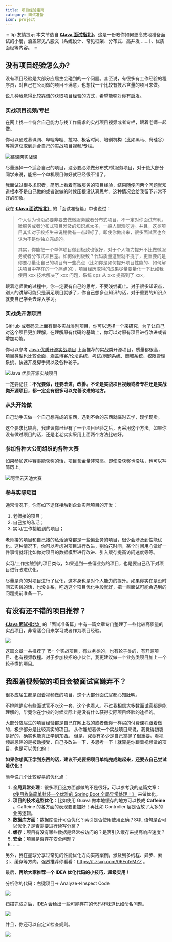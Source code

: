 ```yaml
---
title: 项目经验指南
category: 面试准备
icon: project
---
```


::: tip 友情提示
本文节选自 **[《Java 面试指北》](../zhuanlan/java-mian-shi-zhi-bei.md)**。这是一份教你如何更高效地准备面试的小册，涵盖常见八股文（系统设计、常见框架、分布式、高并发 ......）、优质面经等内容。
:::

## 没有项目经验怎么办?

没有项目经验是大部分应届生会碰到的一个问题。甚至说，有很多有工作经验的程序员，对自己在公司做的项目不满意，也想找一个比较有技术含量的项目来做。

说几种我觉得比较靠谱的获取项目经验的方式，希望能够对你有启发。

### 实战项目视频/专栏

在网上找一个符合自己能力与找工作需求的实战项目视频或者专栏，跟着老师一起做。

你可以通过慕课网、哔哩哔哩、拉勾、极客时间、培训机构（比如黑马、尚硅谷）等渠道获取到适合自己的实战项目视频/专栏。

![慕课网实战课](https://oss.dearloc.com/javamianshizhibei/mukewangzhiazhanke.png)

尽量选择一个适合自己的项目，没必要必须做分布式/微服务项目，对于绝大部分同学来说，能把一个单机项目做好就已经很不错了。

我面试过很多求职者，简历上看着有微服务的项目经验，结果随便问两个问题就知道根本不是自己做的或者说做的时候压根没认真思考。这种情况会给我留下非常不好的印象。

我在 **[《Java 面试指北》](../zhuanlan/java-mian-shi-zhi-bei.md)** 的「面试准备篇」中也说过：

> 个人认为也没必要非要去做微服务或者分布式项目，不一定对你面试有利。微服务或者分布式项目涉及的知识点太多，一般人很难吃透。并且，这类项目其实对于校招生来说稍微有一点超标了。即使你做出来，很多面试官也会认为不是你独立完成的。
>
> 其实，你能把一个单体项目做到极致也很好，对于个人能力提升不比做微服务或者分布式项目差。如何做到极致？代码质量这里就不提了，更重要的是你要尽量让自己的项目有一些亮点（比如你是如何提升项目性能的、如何解决项目中存在的一个痛点的），项目经历取得的成果尽量要量化一下比如我使用 xxx 技术解决了 xxx 问题，系统 qps 从 xxx 提高到了 xxx。

跟着老师做的过程中，你一定要有自己的思考，不要浅尝辄止。对于很多知识点，别人的讲解可能只是满足项目就够了，你自己想多点知识的话，对于重要的知识点就要自己学会去深入学习。

### 实战类开源项目

GitHub 或者码云上面有很多实战类别项目，你可以选择一个来研究，为了让自己对这个项目更加理解，在理解原有代码的基础上，你可以对原有项目进行改进或者增加功能。

你可以参考 [Java 优质开源实战项目](https://dearloc.com/open-source-project/practical-project.html "Java 优质开源实战项目") 上面推荐的实战类开源项目，质量都很高，项目类型也比较全面，涵盖博客/论坛系统、考试/刷题系统、商城系统、权限管理系统、快速开发脚手架以及各种轮子。

![Java 优质开源实战项目](https://oss.dearloc.com/javamianshizhibei/javaguide-practical-project.png)

一定要记住：**不光要做，还要改进，改善。不论是实战项目视频或者专栏还是实战类开源项目，都一定会有很多可以完善改进的地方。**

### 从头开始做

自己动手去做一个自己想完成的东西，遇到不会的东西就临时去学，现学现卖。

这个要求比较高，我建议你已经有了一个项目经验之后，再采用这个方法。如果你没有做过项目的话，还是老老实实采用上面两个方法比较好。

### 参加各种大公司组织的各种大赛

如果参加这种赛事能获奖的话，项目含金量非常高。即使没获奖也没啥，也可以写简历上。

![阿里云天池大赛](https://oss.dearloc.com/xingqiu/up-673f598477242691900a1e72c5d8b26df2c.png)

### 参与实际项目

通常情况下，你有如下途径接触到企业实际项目的开发：

1. 老师接的项目；
2. 自己接的私活；
3. 实习/工作接触到的项目；

老师接的项目和自己接的私活通常都是一些偏业务的项目，很少会涉及到性能优化。这种情况下，你可以考虑对项目进行改进，别怕花时间，某个时间用心做好一件事情就好比如你对项目的数据模型进行改进、引入缓存提高访问速度等等。

实习/工作接触到的项目类似，如果遇到一些偏业务的项目，也是要自己私下对项目进行改进优化。

尽量是真的对项目进行了优化，这本身也是对个人能力的提升。如果你实在是没时间去实践的话，也没关系，吃透这个项目优化手段就好，把一些面试可能会遇到的问题提前准备一下。

## 有没有还不错的项目推荐？

**[《Java 面试指北》](../zhuanlan/java-mian-shi-zhi-bei.md)** 的「面试准备篇」中有一篇文章专门整理了一些比较高质量的实战项目，非常适合用来学习或者作为项目经验。

![](https://oss.dearloc.com/javamianshizhibei/project-experience-guide.png)

这篇文章一共推荐了 15+ 个实战项目，有业务类的，也有轮子类的，有开源项目、也有视频教程。对于参加校招的小伙伴，我更建议做一个业务类项目加上一个轮子类的项目。

## 我跟着视频做的项目会被面试官嫌弃不？

很多应届生都是跟着视频做的项目，这个大部分面试官都心知肚明。

不排除确实有些面试官不吃这一套，这个也看人。不过我相信大多数面试官都是能理解的，毕竟你在学校的时候实际上是没有什么获得实际项目经验的途径的。

大部分应届生的项目经验都是自己在网上找的或者像你一样买的付费课程跟着做的，极少部分是比较真实的项目。 从你能想着做一个实战项目来说，我觉得初衷是好的，确实也能真正学到东西。 但是，究竟有多少是自己掌握了很重要。看视频最忌讳的是被动接受，自己多改进一下，多思考一下！就算是你跟着视频做的项目，也是可以优化的！

**如果你想真正学到东西的话，建议不光要把项目单纯完成跑起来，还要去自己尝试着优化！**

简单说几个比较容易的优化点：

1. **全局异常处理**：很多项目这方面都做的不是很好，可以参考我的这篇文章：[《使用枚举简单封装一个优雅的 Spring Boot 全局异常处理！》](https://mp.weixin.qq.com/s/Y4Q4yWRqKG_lw0GLUsY2qw) 来做优化。
2. **项目的技术选型优化**：比如使用 Guava 做本地缓存的地方可以换成 **Caffeine** 。Caffeine 的各方面的表现要更加好！再比如 Controller 层是否放了太多的业务逻辑。
3. **数据库方面**：数据库设计可否优化？索引是否使用使用正确？SQL 语句是否可以优化？是否需要进行读写分离？
4. **缓存**：项目有没有哪些数据是经常被访问的？是否引入缓存来提高响应速度？
5. **安全**：项目是否存在安全问题？
6. ......

另外，我在星球分享过常见的性能优化方向实践案例，涉及到多线程、异步、索引、缓存等方向，强烈推荐你看看：<https://t.zsxq.com/06EqfeMZZ> 。

最后，**再给大家推荐一个 IDEA 优化代码的小技巧，超级实用！**

分析你的代码：右键项目-> Analyze->Inspect Code

![](https://oss.dearloc.com/xingqiu/up-651672bce128025a135c1536cd5dc00532e.png)

扫描完成之后，IDEA 会给出一些可能存在的代码坏味道比如命名问题。

![](https://oss.dearloc.com/xingqiu/up-05c83b319941995b07c8020fddc57f26037.png)

并且，你还可以自定义检查规则。

![](https://oss.dearloc.com/xingqiu/up-6b618ad3bad0bc3f76e6066d90c8cd2f255.png)

